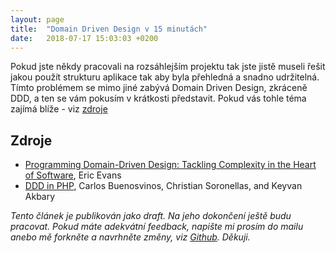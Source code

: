 ```yaml
---
layout: page
title:  "Domain Driven Design v 15 minutách"
date:   2018-07-17 15:03:03 +0200
---
```


Pokud jste někdy pracovali na rozsáhlejším projektu tak jste jistě museli řešit jakou použít strukturu aplikace tak aby byla přehledná a snadno udržitelná. Tímto problémem se mimo jiné zabývá Domain Driven Design, zkráceně DDD, a ten se vám pokusím v krátkosti představit.
Pokud vás tohle téma zajímá blíže - viz [zdroje](#zdroje)

## Zdroje

* [Programming
Domain-Driven Design: Tackling Complexity in the Heart of Software](https://www.amazon.com/Domain-Driven-Design-Tackling-Complexity-Software/dp/0321125215), Eric Evans
* [DDD in PHP](https://leanpub.com/ddd-in-php), Carlos Buenosvinos, Christian Soronellas, and Keyvan Akbary

_Tento článek je publikován jako draft. Na jeho dokončení ještě budu pracovat. Pokud máte adekvátní feedback, napište mi prosím do mailu anebo mě forkněte a navrhněte změny, viz [Github](https://github.com/mnohosten/mnohosten.github.io/blob/master/_posts/2018-07-17-domain-driven-design-v-15-minutach.md). Děkuji._
